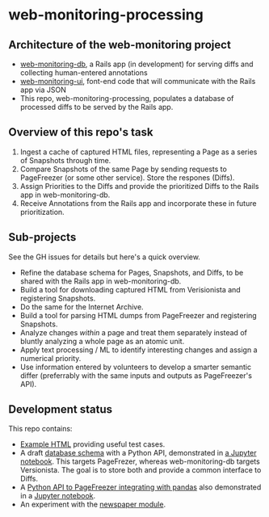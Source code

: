 # web-monitoring-processing

## Architecture of the web-monitoring project

* [web-monitoring-db](https://github.com/edgi-govdata-archiving/web-monitoring-db), a Rails app (in development) for serving diffs and collecting human-entered annotations
* [web-monitoring-ui](https://github.com/edgi-govdata-archiving/web-monitoring-ui), font-end code that will communicate with the Rails app via JSON
* This repo, web-monitoring-processing, populates a database of processed diffs
  to be served by the Rails app.

## Overview of this repo's task

1. Ingest a cache of captured HTML files, representing a Page as a series of
   Snapshots through time.
2. Compare Snapshots of the same Page by sending requests to PageFreezer (or
   some other service). Store the respones (Diffs).
3. Assign Priorities to the Diffs and provide the prioritized Diffs to the Rails
   app in web-monitoring-db.
4. Receive Annotations from the Rails app and incorporate these in future
   prioritization.

## Sub-projects

See the GH issues for details but here's a quick overview.

* Refine the database schema for Pages, Snapshots, and Diffs, to be shared with
  the Rails app in web-monitoring-db.
* Build a tool for downloading captured HTML from Verisionista and registering
  Snapshots.
* Do the same for the Internet Archive.
* Build a tool for parsing HTML dumps from PageFreezer and registering
  Snapshots.
* Analyze changes *within* a page and treat them separately instead of bluntly
  analyzing a whole page as an atomic unit.
* Apply text processing / ML to identify interesting changes and assign a
  numerical priority.
* Use information entered by volunteers to develop a smarter semantic differ
  (preferrably with the same inputs and outputs as PageFreezer's API).

## Development status

This repo contains:

* [Example HTML](https://github.com/edgi-govdata-archiving/web-monitoring-processing/tree/master/archives) providing useful test cases.
* A draft [database schema](https://github.com/edgi-govdata-archiving/web-monitoring-processing/blob/master/web_monitoring/db.py#L30) with a Python API, demonstrated in [a Jupyter notebook](https://github.com/edgi-govdata-archiving/web-monitoring-processing/blob/master/backend-demo.ipynb).
  This targets PageFrezer, whereas web-monitoring-db targets Versionista. The
  goal is to store both and provide a common interface to Diffs.
* A [Python API to PageFreezer integrating with
  pandas](https://github.com/edgi-govdata-archiving/web-monitoring-processing/tree/master/page_freezer_python_module)
  also demonstrated in a [Jupyter
  notebook](https://github.com/edgi-govdata-archiving/web-monitoring-processing/blob/master/page_freezer_python_module/PageFreezer.ipynb).
* An experiment with the [newspaper
  module](https://github.com/edgi-govdata-archiving/web-monitoring-processing/tree/master/get_article_text).
